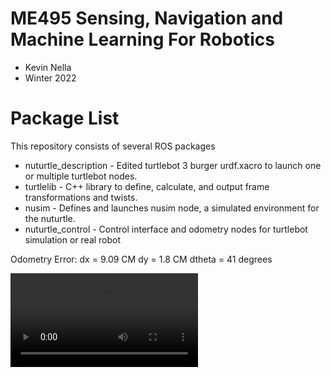 # ME495 Sensing, Navigation and Machine Learning For Robotics
* Kevin Nella
* Winter 2022
# Package List
This repository consists of several ROS packages
- nuturtle_description - Edited turtlebot 3 burger urdf.xacro to launch one or multiple turtlebot nodes.
- turtlelib - C++ library to define, calculate, and output frame transformations and twists.
- nusim - Defines and launches nusim node, a simulated environment for the nuturtle.
- nuturtle_control - Control interface and odometry nodes for turtlebot simulation or real robot

Odometry Error:
dx = 9.09 CM
dy = 1.8 CM
dtheta = 41 degrees


<video src=https://user-images.githubusercontent.com/58793794/217950496-93bcb4ad-9c3e-4133-9091-a5ba8538c6b9.mp4/>

